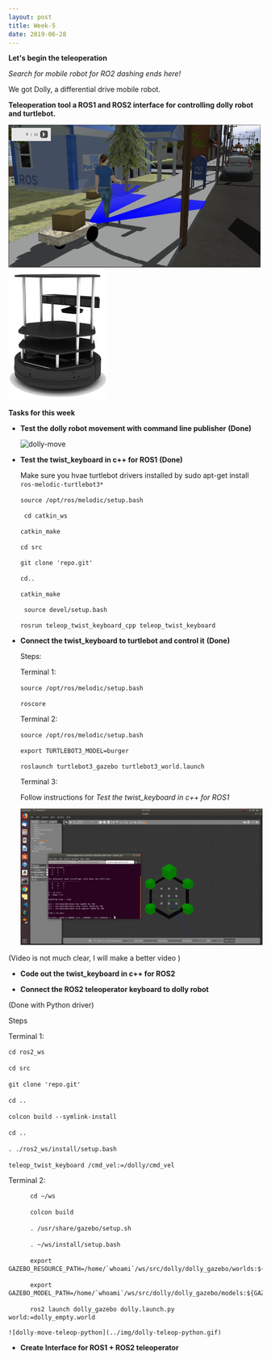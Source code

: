```yaml
---
layout: post
title: Week-5
date: 2019-06-28
---	
```


**Let's begin the teleoperation**

*Search for mobile robot for RO2 dashing ends here!*

We got Dolly, a differential drive mobile robot.

**Teleoperation tool a ROS1 and ROS2 interface for controlling dolly robot and turtlebot.**

<img src="../img/dolly.jpg" width="500"> ![turtle](../img/turtle.jpeg)

**Tasks for this week**

* **Test the dolly robot movement with command line publisher**
**(Done)**

   ![dolly-move](../img/dolly-move.gif)

* **Test the twist_keyboard in c++ for ROS1**
**(Done)**
    
  Make sure you hvae turtlebot drivers installed  by sudo apt-get install ```ros-melodic-turtlebot3*```

    ```source /opt/ros/melodic/setup.bash```

    ``` cd catkin_ws```

    ```catkin_make```

    ```cd src```

    ```git clone 'repo.git' ```

    ```cd..```

    ```catkin_make```

    ``` source devel/setup.bash```

    ```rosrun teleop_twist_keyboard_cpp teleop_twist_keyboard```

* **Connect the twist_keyboard to turtlebot and control it**
**(Done)**

   Steps:

    Terminal 1:

    ```source /opt/ros/melodic/setup.bash```

    ```roscore```

    Terminal 2:

    ```source /opt/ros/melodic/setup.bash```

    ```export TURTLEBOT3_MODEL=burger ```

    ```roslaunch turtlebot3_gazebo turtlebot3_world.launch```

    Terminal 3:

    Follow instructions for *Test the twist_keyboard in c++ for ROS1*

    ![turtle-move](../img/turtle-move.gif)

(Video is not much clear, I will make a better video )
* **Code out the twist_keyboard in c++ for ROS2**

* **Connect the ROS2 teleoperator keyboard to dolly robot**

(Done with Python driver)

   Steps
   
   Terminal 1:
    
    cd ros2_ws
    
    cd src 
    
    git clone 'repo.git'
    
    cd ..
    
    colcon build --symlink-install
    
    cd ..
    
    . ./ros2_ws/install/setup.bash
    
    teleop_twist_keyboard /cmd_vel:=/dolly/cmd_vel
  
  Terminal 2:
  
  ```
        cd ~/ws
        
        colcon build
        
        . /usr/share/gazebo/setup.sh
        
        . ~/ws/install/setup.bash
        
        export GAZEBO_RESOURCE_PATH=/home/`whoami`/ws/src/dolly/dolly_gazebo/worlds:${GAZEBO_RESOURCE_PATH}
        
        export GAZEBO_MODEL_PATH=/home/`whoami`/ws/src/dolly/dolly_gazebo/models:${GAZEBO_MODEL_PATH}
    
        ros2 launch dolly_gazebo dolly.launch.py world:=dolly_empty.world
   ```
     
    ![dolly-move-teleop-python](../img/dolly-teleop-python.gif)



* **Create Interface for ROS1 + ROS2 teleoperator**
